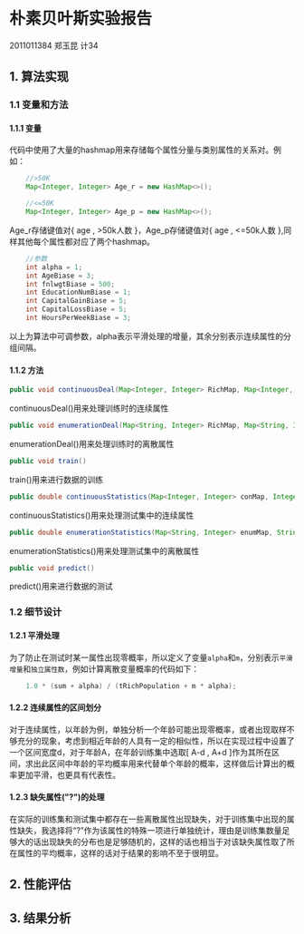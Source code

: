 # 朴素贝叶斯实验报告

2011011384 郑玉昆 计34

## 1. 算法实现

### 1.1 变量和方法

#### 1.1.1 变量

代码中使用了大量的hashmap用来存储每个属性分量与类别属性的关系对。例如：

```java
    //>50K
    Map<Integer, Integer> Age_r = new HashMap<>();

    //<=50K
    Map<Integer, Integer> Age_p = new HashMap<>();
```

Age_r存储键值对{ age , >50k人数 }，Age_p存储键值对{ age , <=50k人数 },同样其他每个属性都对应了两个hashmap。

```java
    //参数
    int alpha = 1;
    int AgeBiase = 3;
    int fnlwgtBiase = 500;
    int EducationNumBiase = 1;
    int CapitalGainBiase = 5;
    int CapitalLossBiase = 5;
    int HoursPerWeekBiase = 3;
```

以上为算法中可调参数，alpha表示平滑处理的增量，其余分别表示连续属性的分组间隔。

#### 1.1.2 方法

```java
public void continuousDeal(Map<Integer, Integer> RichMap, Map<Integer, Integer> PoorMap, Integer attr, boolean flag)
```
continuousDeal()用来处理训练时的连续属性
```java
public void enumerationDeal(Map<String, Integer> RichMap, Map<String, Integer> PoorMap, String attr, boolean flag)
```
enumerationDeal()用来处理训练时的离散属性

```java
public void train()
```
train()用来进行数据的训练


```java
public double continuousStatistics(Map<Integer, Integer> conMap, Integer attr, int delta, boolean flag)
```
continuousStatistics()用来处理测试集中的连续属性

```java
public double enumerationStatistics(Map<String, Integer> enumMap, String attr, boolean flag)
```
enumerationStatistics()用来处理测试集中的离散属性

```java
public void predict()
```
predict()用来进行数据的测试

### 1.2 细节设计

#### 1.2.1 平滑处理

为了防止在测试时某一属性出现零概率，所以定义了变量``alpha``和``m``，分别表示``平滑增量``和``独立属性数``，例如计算离散变量概率的代码如下：

```java
    1.0 * (sum + alpha) / (tRichPopulation + m * alpha);
```

#### 1.2.2 连续属性的区间划分

对于连续属性，以年龄为例，单独分析一个年龄可能出现零概率，或者出现取样不够充分的现象，考虑到相近年龄的人具有一定的相似性，所以在实现过程中设置了一个区间宽度d，对于年龄A，在年龄训练集中选取[ A-d , A+d ]作为其所在区间，求出此区间中年龄的平均概率用来代替单个年龄的概率，这样做后计算出的概率更加平滑，也更具有代表性。

#### 1.2.3 缺失属性("?")的处理

在实际的训练集和测试集中都存在一些离散属性出现缺失，对于训练集中出现的属性缺失，我选择将“?”作为该属性的特殊一项进行单独统计，理由是训练集数量足够大的话出现缺失的分布也是足够随机的，这样的话也相当于对该缺失属性取了所在属性的平均概率，这样的话对于结果的影响不至于很明显。

## 2. 性能评估

## 3. 结果分析
